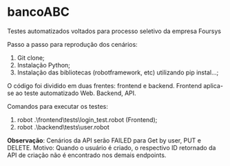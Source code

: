 # bancoABC
Testes automatizados voltados para processo seletivo da empresa Foursys

Passo a passo para reprodução dos cenários:

1. Git clone;
2. Instalação Python;
3. Instalação das bibliotecas (robotframework, etc) utilizando pip instal...;

O código foi dividido em duas frentes: frontend e backend.
Frontend aplica-se ao teste automatizado Web. Backend, API.

Comandos para executar os testes:
1. robot .\frontend\tests\login_test.robot (Frontend);
2. robot .\backend\tests\user.robot

**Observação**:
Cenários da API serão FAILED para Get by user, PUT e DELETE. Motivo: Quando o usuário é criado, o respectivo ID retornado da API de criação não é encontrado nos demais endpoints.
